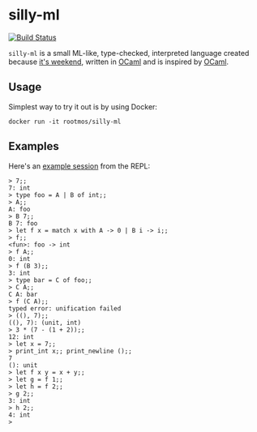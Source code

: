 silly-ml
========
[![Build Status](https://travis-ci.org/rootmos/silly-ml.svg?branch=master)](https://travis-ci.org/rootmos/silly-ml)

`silly-ml` is a small ML-like, type-checked, interpreted language created because [it's weekend](https://www.isittheweekendyet.com/),
written in [OCaml](https://ocaml.org/) and is inspired by [OCaml](https://github.com/ocaml/ocaml).

Usage
-----
Simplest way to try it out is by using Docker:
```
docker run -it rootmos/silly-ml
```

Examples
--------
Here's an [example session](repl.expect) from the REPL:
```
> 7;;
7: int
> type foo = A | B of int;;
> A;;
A: foo
> B 7;;
B 7: foo
> let f x = match x with A -> 0 | B i -> i;;
> f;;
<fun>: foo -> int
> f A;;
0: int
> f (B 3);;
3: int
> type bar = C of foo;;
> C A;;
C A: bar
> f (C A);;
typed error: unification failed
> ((), 7);;
((), 7): (unit, int)
> 3 * (7 - (1 + 2));;
12: int
> let x = 7;;
> print_int x;; print_newline ();;
7
(): unit
> let f x y = x + y;;
> let g = f 1;;
> let h = f 2;;
> g 2;;
3: int
> h 2;;
4: int
>
```
